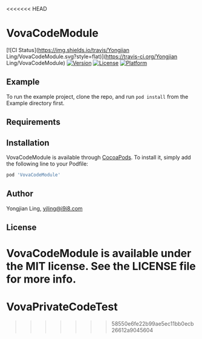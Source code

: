 <<<<<<< HEAD
# VovaCodeModule

[![CI Status](https://img.shields.io/travis/Yongjian Ling/VovaCodeModule.svg?style=flat)](https://travis-ci.org/Yongjian Ling/VovaCodeModule)
[![Version](https://img.shields.io/cocoapods/v/VovaCodeModule.svg?style=flat)](https://cocoapods.org/pods/VovaCodeModule)
[![License](https://img.shields.io/cocoapods/l/VovaCodeModule.svg?style=flat)](https://cocoapods.org/pods/VovaCodeModule)
[![Platform](https://img.shields.io/cocoapods/p/VovaCodeModule.svg?style=flat)](https://cocoapods.org/pods/VovaCodeModule)

## Example

To run the example project, clone the repo, and run `pod install` from the Example directory first.

## Requirements

## Installation

VovaCodeModule is available through [CocoaPods](https://cocoapods.org). To install
it, simply add the following line to your Podfile:

```ruby
pod 'VovaCodeModule'
```

## Author

Yongjian Ling, yjling@i9i8.com

## License

VovaCodeModule is available under the MIT license. See the LICENSE file for more info.
=======
# VovaPrivateCodeTest
>>>>>>> 58550e6fe22b99ae5ec11bb0ecb26612a9045604
